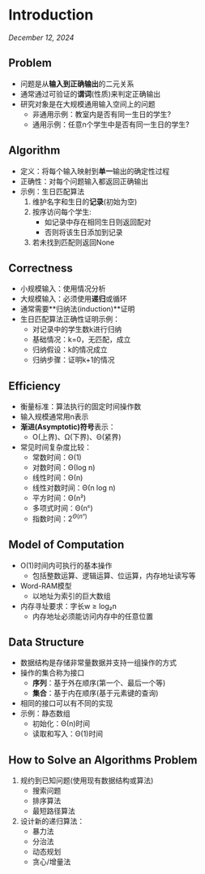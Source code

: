 # Introduction

*December 12, 2024*

## Problem

- 问题是从**输入到正确输出**的二元关系
- 通常通过可验证的**谓词**(性质)来判定正确输出
- 研究对象是在大规模通用输入空间上的问题
    - 非通用示例：教室内是否有同一生日的学生?
    - 通用示例：任意n个学生中是否有同一生日的学生?

## Algorithm

- 定义：将每个输入映射到**单一**输出的确定性过程
- 正确性：对每个问题输入都返回正确输出
- 示例：生日匹配算法
    1. 维护名字和生日的**记录**(初始为空)
    2. 按序访问每个学生:
        - 如记录中存在相同生日则返回配对
        - 否则将该生日添加到记录
    3. 若未找到匹配则返回None

## Correctness

- 小规模输入：使用情况分析
- 大规模输入：必须使用**递归**或循环
- 通常需要**归纳法(induction)**证明
- 生日匹配算法正确性证明示例：
    - 对记录中的学生数k进行归纳
    - 基础情况：k=0，无匹配，成立
    - 归纳假设：k的情况成立
    - 归纳步骤：证明k+1的情况

## Efficiency

- 衡量标准：算法执行的固定时间操作数
- 输入规模通常用n表示
- **渐进(Asymptotic)符号**表示：
    - O(上界)、Ω(下界)、Θ(紧界)
- 常见时间复杂度比较：
    - 常数时间：Θ(1)
    - 对数时间：Θ(log n)
    - 线性时间：Θ(n)
    - 线性对数时间：Θ(n log n)
    - 平方时间：Θ(n²)
    - 多项式时间：Θ(nᶜ)
    - 指数时间：$2^{Θ(nᶜ)}$

## Model of Computation

- O(1)时间内可执行的基本操作
	- 包括整数运算、逻辑运算、位运算，内存地址读写等
- Word-RAM模型
	- 以地址为索引的巨大数组
- 内存寻址要求：字长w ≥ log₂n
	- 内存地址必须能访问内存中的任意位置

## Data Structure

- 数据结构是存储非常量数据并支持一组操作的方式
- 操作的集合称为接口
    - **序列**：基于外在顺序(第一个、最后一个等)
    - **集合**：基于内在顺序(基于元素键的查询)
- 相同的接口可以有不同的实现
- 示例：静态数组
    - 初始化：Θ(n)时间
    - 读取和写入：Θ(1)时间

## How to Solve an Algorithms Problem

1. 规约到已知问题(使用现有数据结构或算法)
	- 搜索问题
	- 排序算法
	- 最短路径算法
2. 设计新的递归算法：
    - 暴力法
    - 分治法
    - 动态规划
    - 贪心/增量法
